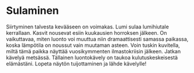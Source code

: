 # Sulaminen

Siirtyminen talvesta kevääseen on voimakas. Lumi sulaa lumihiutale kerrallaan. Kasvit nousevat esiin kuukausien horroksen jälkeen. On vaikuttavaa, miten luonto voi muuttua niin dramaattisesti samassa paikassa, koska lämpötila on noussut vain muutaman asteen. Voin tuskin kuvitella, miltä tämä paikka näyttää vuosikymmenten ilmastokriisin jälkeen. Jatkan kävelyä metsässä. Tällainen luontokävely on taukoa kulutuskeskeisestä elämästäni. Lopeta näytön tuijottaminen ja lähde kävelylle!
